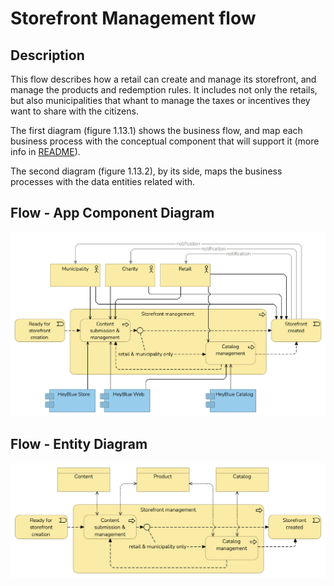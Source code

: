 # Storefront Management flow

## Description

This flow describes how a retail can create and manage its storefront, and manage the products and redemption rules. It includes not only the retails, but also municipalities that whant to manage the taxes or incentives they want to share with the citizens.

The first diagram (figure 1.13.1) shows the business flow, and map each business process with the conceptual component that will support it (more info in [README](/README.md#application-component-collaboration-views)).

The second diagram (figure 1.13.2), by its side, maps the business processes with the data entities related with.

## Flow - App Component Diagram

![Figure 1.13.1 - Storefront management - App Component](/Assets/Storefront-management-Application-Coverage.png "Figure 1.13.1 - Storefront management - App Component")

## Flow - Entity Diagram

![Figure 1.13.2 - Storefront management - Entity](/Assets/Storefront-management-Business-Entities.png "Figure 1.13.2 - Storefront management - Entity")